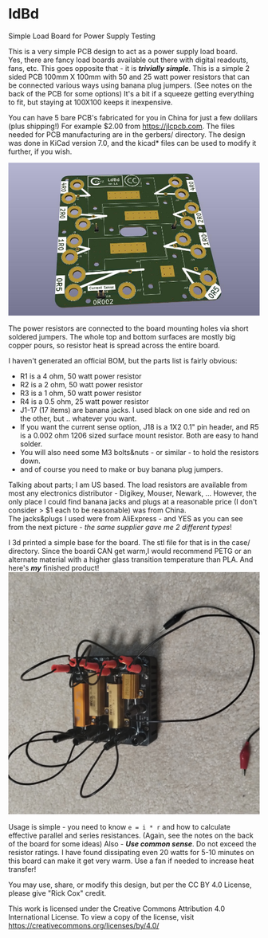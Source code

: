 # ldBd
Simple Load Board for Power Supply Testing

This is a very simple PCB design to act as a power supply load board.  
Yes, there are fancy load boards available out there with digital readouts, fans, etc.
This goes opposite that - it is ***trivially simple***.
This is a simple 2 sided PCB 100mm X 100mm with 50 and 25 watt power resistors that can
be connected various ways using banana plug jumpers.
(See notes on the back of the PCB for some options)
It's a bit if a squeeze getting everything to fit, but staying at 100X100 keeps it inexpensive.

You can have 5 bare PCB's fabricated for you in China for just a few dolilars (plus shipping!)
For example $2.00 from https://jlcpcb.com. The files needed for PCB manufacturing are in the gerbers/ 
directory.  The design was done in KiCad version 7.0, and the kicad* files can be used to
modify it further, if you wish.

![A View of the Raw Board](doc/ldBd.jpg)

The power resistors are connected to the board mounting holes via short soldered jumpers.
The whole top and bottom surfaces are mostly big copper pours, so resistor heat is spread across the entire board.

I haven't generated an official BOM, but the parts list is fairly obvious:
- R1 is a 4 ohm, 50 watt power resistor
- R2 is a 2 ohm, 50 watt power resistor
- R3 is a 1 ohm, 50 watt power resistor
- R4 is a 0.5 ohm, 25 watt power resistor
- J1-17 (17 items) are banana jacks. I used black on one side and red on the other, but .. whatever you want.
- If you want the current sense option, J18 is a 1X2 0.1" pin header, and R5 is a 0.002 ohm 1206 sized surface mount resistor. Both are easy to hand solder.
- You will also need some M3 bolts&nuts - or similar - to hold the resistors down.
- and of course you need to make or buy banana plug jumpers.

Talking about parts; I am US based. The load resistors are available from most any electronics
distributor - Digikey, Mouser, Newark, ...  However, the only place I could find banana jacks
and plugs at a reasonable price (I don't consider > $1 each to be reasonable) was from China.  
The jacks&plugs I used were from AliExpress - and YES as you can see from the next picture - 
*the same supplier gave me 2 different types*!

I 3d printed a simple base for the board.  The stl file for that is in the case/ directory.
Since the boardi CAN get warm,I would recommend PETG or an alternate material with a higher
glass transition temperature than PLA.
And here's ***my*** finished product!
![Finished ldBd](/doc/ldBd-all.jpg)

Usage is simple - you need to know `e = i * r` and how to calculate effective parallel and series resistances.
(Again, see the notes on the back of the board for some ideas)
Also - ***Use common sense***. Do not exceed the resistor ratings.  I have found dissipating even 20 watts
for 5-10 minutes on this board can make it get very warm. Use a fan if needed to increase heat transfer!

You may use, share, or modify this design, but per the CC BY 4.0 License, please give "Rick Cox" credit.


This work is licensed under the Creative Commons Attribution 4.0 International License. To view a copy of the license, visit https://creativecommons.org/licenses/by/4.0/
